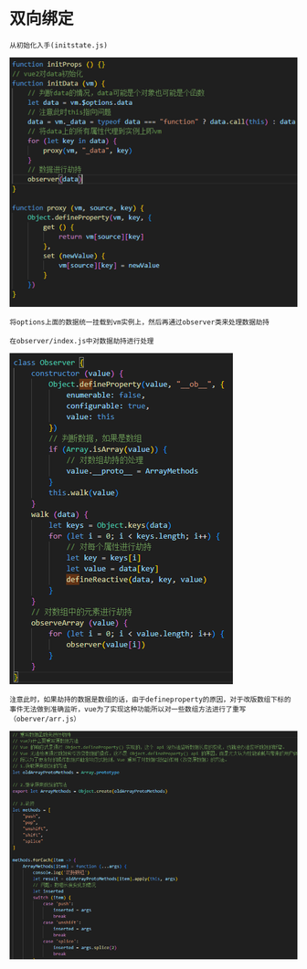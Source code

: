 # 双向绑定

    从初始化入手(initstate.js)

![img](双向绑定1.png)

    将options上面的数据统一挂载到vm实例上，然后再通过observer类来处理数据劫持

    在observer/index.js中对数据劫持进行处理

![img](双向绑定2.png)

    注意此时，如果劫持的数据是数组的话，由于defineproperty的原因，对于改版数组下标的事件无法做到准确监听，vue为了实现这种功能所以对一些数组方法进行了重写（oberver/arr.js）

![img](双向绑定3.png)